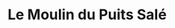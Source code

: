 ---
title: "Le Moulin du Puits Salé"
url: /saint-martin-de-re/le-moulin-du-puits-sale/
shop: charcuterie
---